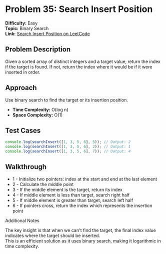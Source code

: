 # Problem 35: Search Insert Position

**Difficulty:** Easy  
**Topic:** Binary Search  
**Link:** [Search Insert Position on LeetCode](https://leetcode.com/problems/search-insert-position/)

## Problem Description
Given a sorted array of distinct integers and a target value, return the index if the target is found. If not, return the index where it would be if it were inserted in order.

## Approach
Use binary search to find the target or its insertion position.

- **Time Complexity:** O(log n)  
- **Space Complexity:** O(1)  

## Test Cases
```javascript
console.log(searchInsert([1, 3, 5, 6], 5)); // Output: 2
console.log(searchInsert([1, 3, 5, 6], 2)); // Output: 1
console.log(searchInsert([1, 3, 5, 6], 7)); // Output: 4
```

## Walkthrough

- 1 - Initialize two pointers: index at the start and end at the last element
- 2 - Calculate the middle point
- 3 - If the middle element is the target, return its index
- 4 - If middle element is less than target, search right half
- 5 - If middle element is greater than target, search left half
- 6 - If pointers cross, return the index which represents the insertion point

Additional Notes

The key insight is that when we can't find the target, the final index value indicates where the target should be inserted.  
This is an efficient solution as it uses binary search, making it logarithmic in time complexity.
